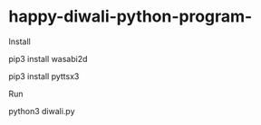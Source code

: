 # happy-diwali-python-program-
 
 Install
 
pip3 install wasabi2d

pip3 install pyttsx3

Run 

python3 diwali.py


